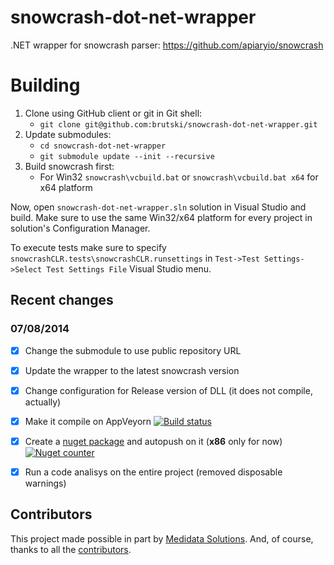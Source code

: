 snowcrash-dot-net-wrapper
=========================

.NET wrapper for snowcrash parser: https://github.com/apiaryio/snowcrash

# Building

1. Clone using GitHub client or git in Git shell:
	* `git clone git@github.com:brutski/snowcrash-dot-net-wrapper.git`
2. Update submodules:
	* `cd snowcrash-dot-net-wrapper` 
	* `git submodule update --init --recursive`
3. Build snowcrash first:
	* For Win32 `snowcrash\vcbuild.bat` or `snowcrash\vcbuild.bat x64` for x64 platform

Now, open `snowcrash-dot-net-wrapper.sln` solution in Visual Studio and build. Make sure to use the same Win32/x64 platform for every project in solution's Configuration Manager.

To execute tests make sure to specify `snowcrashCLR.tests\snowcrashCLR.runsettings` 
in `Test->Test Settings->Select Test Settings File` Visual Studio menu.

## Recent changes
### 07/08/2014
- [x] Change the submodule to use public repository URL
- [x] Update the wrapper to the latest snowcrash version
- [x] Change configuration for Release version of DLL (it does not compile, actually)
- [x] Make it compile on AppVeyorn  [![Build status](https://ci.appveyor.com/api/projects/status/3d0a3hebo6u2jo1w)](https://ci.appveyor.com/project/XVincentX/snowcrash-dot-net-wrapper)
- [x] Create a [nuget package](https://www.nuget.org/packages/Snowcrash.NET/) and autopush on it (**x86** only for now) [![Nuget counter](http://img.shields.io/nuget/dt/Snowcrash.NET.svg)](https://ci.appveyor.com/project/XVincentX/snowcrash-dot-net-wrapper)
- [x] Run a code analisys on the entire project (removed disposable warnings)



## Contributors

This project made possible in part by [Medidata Solutions](http://twitter.com/medidata). And, of course, thanks to all the [contributors][].

[contributors]: https://github.com/brutski/snowcrash-dot-net-wrapper/graphs/contributors